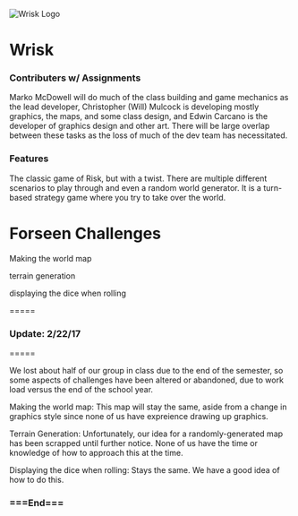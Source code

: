 ![Wrisk Logo](/ImageFiles/logoSmall.png)

Wrisk
=====
### Contributers w/ Assignments

Marko McDowell will do much of the class building and game mechanics as the lead developer, Christopher (Will) Mulcock is developing mostly graphics, the maps, and some class design, and Edwin Carcano is the developer of graphics design and other art. There will be large overlap between these tasks as the loss of much of the dev team has necessitated.  

### Features
The classic game of Risk, but with a twist. There are multiple different scenarios to play through and even a random world generator. It is a turn-based strategy game where you try to take over the world.

# Forseen Challenges
 Making the world map
 
 terrain generation

 displaying the dice when rolling
 
=====
### Update: 2/22/17
=====

We lost about half of our group in class due to the end of the semester, so some aspects of challenges have been altered or abandoned, due to work load versus the end of the school year.

Making the world map: This map will stay the same, aside from a change in graphics style since none of us have expreience drawing up graphics.

Terrain Generation: Unfortunately, our idea for a randomly-generated map has been scrapped until further notice. None of us have the time or knowledge of how to approach this at the time.

Displaying the dice when rolling: Stays the same. We have a good idea of how to do this.

### ===End===
